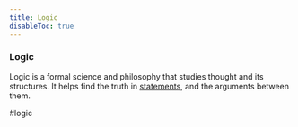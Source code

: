 ```yaml
---
title: Logic
disableToc: true
---
```


### Logic
Logic is a formal science and philosophy that studies thought and its structures. It helps find the truth in [statements](propositions.md), and the arguments between them.

#logic 
